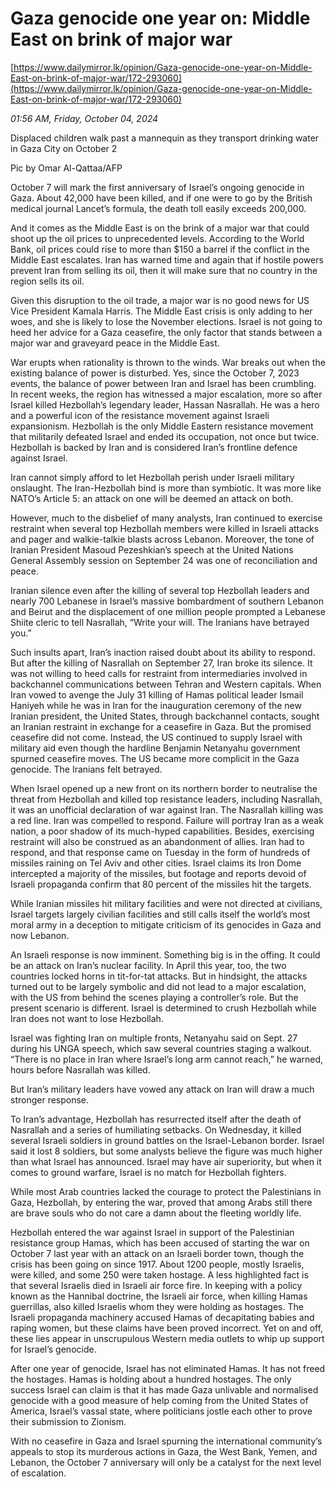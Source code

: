 # Gaza genocide one year on: Middle East on brink of major war

[https://www.dailymirror.lk/opinion/Gaza-genocide-one-year-on-Middle-East-on-brink-of-major-war/172-293060](https://www.dailymirror.lk/opinion/Gaza-genocide-one-year-on-Middle-East-on-brink-of-major-war/172-293060)

*01:56 AM, Friday, October 04, 2024*

Displaced children walk past a mannequin as they transport drinking water in Gaza City on October 2

Pic by Omar Al-Qattaa/AFP

October 7 will mark the first anniversary of Israel’s ongoing genocide in Gaza. About 42,000 have been killed, and if one were to go by the British medical journal Lancet’s formula, the death toll easily exceeds 200,000.

And it comes as the Middle East is on the brink of a major war that could shoot up the oil prices to unprecedented levels. According to the World Bank, oil prices could rise to more than $150 a barrel if the conflict in the Middle East escalates. Iran has warned time and again that if hostile powers prevent Iran from selling its oil, then it will make sure that no country in the region sells its oil.

Given this disruption to the oil trade, a major war is no good news for US Vice President Kamala Harris. The Middle East crisis is only adding to her woes, and she is likely to lose the November elections. Israel is not going to heed her advice for a Gaza ceasefire, the only factor that stands between a major war and graveyard peace in the Middle East.

War erupts when rationality is thrown to the winds. War breaks out when the existing balance of power is disturbed. Yes, since the October 7, 2023 events, the balance of power between Iran and Israel has been crumbling. In recent weeks, the region has witnessed a major escalation, more so after Israel killed Hezbollah’s legendary leader, Hassan Nasrallah. He was a hero and a powerful icon of the resistance movement against Israeli expansionism. Hezbollah is the only Middle Eastern resistance movement that militarily defeated Israel and ended its occupation, not once but twice. Hezbollah is backed by Iran and is considered Iran’s frontline defence against Israel.

Iran cannot simply afford to let Hezbollah perish under Israeli military onslaught. The Iran-Hezbollah bind is more than symbiotic. It was more like NATO’s Article 5: an attack on one will be deemed an attack on both.

However, much to the disbelief of many analysts, Iran continued to exercise restraint when several top Hezbollah members were killed in Israeli attacks and pager and walkie-talkie blasts across Lebanon. Moreover, the tone of Iranian President Masoud Pezeshkian’s speech at the United Nations General Assembly session on September 24 was one of reconciliation and peace.

Iranian silence even after the killing of several top Hezbollah leaders and nearly 700 Lebanese in Israel’s massive bombardment of southern Lebanon and Beirut and the displacement of one million people prompted a Lebanese Shiite cleric to tell Nasrallah, “Write your will. The Iranians have betrayed you.”

Such insults apart, Iran’s inaction raised doubt about its ability to respond. But after the killing of Nasrallah on September 27, Iran broke its silence. It was not willing to heed calls for restraint from intermediaries involved in backchannel communications between Tehran and Western capitals. When Iran vowed to avenge the July 31 killing of Hamas political leader Ismail Haniyeh while he was in Iran for the inauguration ceremony of the new Iranian president, the United States, through backchannel contacts, sought an Iranian restraint in exchange for a ceasefire in Gaza. But the promised ceasefire did not come. Instead, the US continued to supply Israel with military aid even though the hardline Benjamin Netanyahu government spurned ceasefire moves. The US became more complicit in the Gaza genocide. The Iranians felt betrayed.

When Israel opened up a new front on its northern border to neutralise the threat from Hezbollah and killed top resistance leaders, including Nasrallah, it was an unofficial declaration of war against Iran. The Nasrallah killing was a red line. Iran was compelled to respond. Failure will portray Iran as a weak nation, a poor shadow of its much-hyped capabilities. Besides, exercising restraint will also be construed as an abandonment of allies. Iran had to respond, and that response came on Tuesday in the form of hundreds of missiles raining on Tel Aviv and other cities. Israel claims its Iron Dome intercepted a majority of the missiles, but footage and reports devoid of Israeli propaganda confirm that 80 percent of the missiles hit the targets.

While Iranian missiles hit military facilities and were not directed at civilians, Israel targets largely civilian facilities and still calls itself the world’s most moral army in a deception to mitigate criticism of its genocides in Gaza and now Lebanon.

An Israeli response is now imminent. Something big is in the offing. It could be an attack on Iran’s nuclear facility. In April this year, too, the two countries locked horns in tit-for-tat attacks. But in hindsight, the attacks turned out to be largely symbolic and did not lead to a major escalation, with the US from behind the scenes playing a controller’s role. But the present scenario is different. Israel is determined to crush Hezbollah while Iran does not want to lose Hezbollah.

Israel was fighting Iran on multiple fronts, Netanyahu said on Sept. 27 during his UNGA speech, which saw several countries staging a walkout. “There is no place in Iran where Israel’s long arm cannot reach,” he warned, hours before Nasrallah was killed.

But Iran’s military leaders have vowed any attack on Iran will draw a much stronger response.

To Iran’s advantage, Hezbollah has resurrected itself after the death of Nasrallah and a series of humiliating setbacks. On Wednesday, it killed several Israeli soldiers in ground battles on the Israel-Lebanon border. Israel said it lost 8 soldiers, but some analysts believe the figure was much higher than what Israel has announced. Israel may have air superiority, but when it comes to ground warfare, Israel is no match for Hezbollah fighters.

While most Arab countries lacked the courage to protect the Palestinians in Gaza, Hezbollah, by entering the war, proved that among Arabs still there are brave souls who do not care a damn about the fleeting worldly life.

Hezbollah entered the war against Israel in support of the Palestinian resistance group Hamas, which has been accused of starting the war on October 7 last year with an attack on an Israeli border town, though the crisis has been going on since 1917. About 1200 people, mostly Israelis, were killed, and some 250 were taken hostage. A less highlighted fact is that several Israelis died in Israeli air force fire. In keeping with a policy known as the Hannibal doctrine, the Israeli air force, when killing Hamas guerrillas, also killed Israelis whom they were holding as hostages. The Israeli propaganda machinery accused Hamas of decapitating babies and raping women, but these claims have been proved incorrect. Yet on and off, these lies appear in unscrupulous Western media outlets to whip up support for Israel’s genocide.

After one year of genocide, Israel has not eliminated Hamas. It has not freed the hostages. Hamas is holding about a hundred hostages. The only success Israel can claim is that it has made Gaza unlivable and normalised genocide with a good measure of help coming from the United States of America, Israel’s vassal state, where politicians jostle each other to prove their submission to Zionism.

With no ceasefire in Gaza and Israel spurning the international community’s appeals to stop its murderous actions in Gaza, the West Bank, Yemen, and Lebanon, the October 7 anniversary will only be a catalyst for the next level of escalation.

